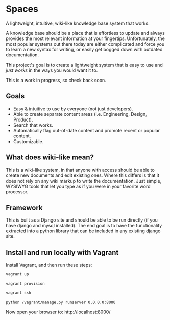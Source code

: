 # Spaces

A lightweight, intuitive, wiki-like knowledge base system that works.

A knowledge base should be a place that is effortless to update and always 
provides the most relevant information at your fingertips. Unfortunately, the most
popular systems out there today are either complicated and force you to learn
a new syntax for writing, or easily get bogged down with outdated documentation.

This project's goal is to create a lightweight system that is easy to use
and *just works* in the ways you would want it to. 

This is a work in progress, so check back soon.

## Goals

 * Easy & intuitive to use by everyone (not just developers).
 * Able to create separate content areas (i.e. Engineering, Design, Product).
 * Search that works.
 * Automatically flag out-of-date content and promote recent or popular content.
 * Customizable.

## What does wiki-like mean?

This is a wiki-like system, in that anyone with access should be able to create 
new documents and edit existing ones. Where this differs is that it does not rely 
on any wiki markup to write the documentation. Just simple, WYSIWYG tools that 
let you type as if you were in your favorite word processor.

## Framework

This is built as a Django site and should be able to be run directly (if you have
django and mysql installed). The end goal is to have the functionality extracted into
a python library that can be included in any existing django site.

## Install and run locally with Vagrant

Install Vagrant, and then run these steps:

```sh
vagrant up

vagrant provision

vagrant ssh

python /vagrant/manage.py runserver 0.0.0.0:8000
```

Now open your browser to: http://localhost:8000/